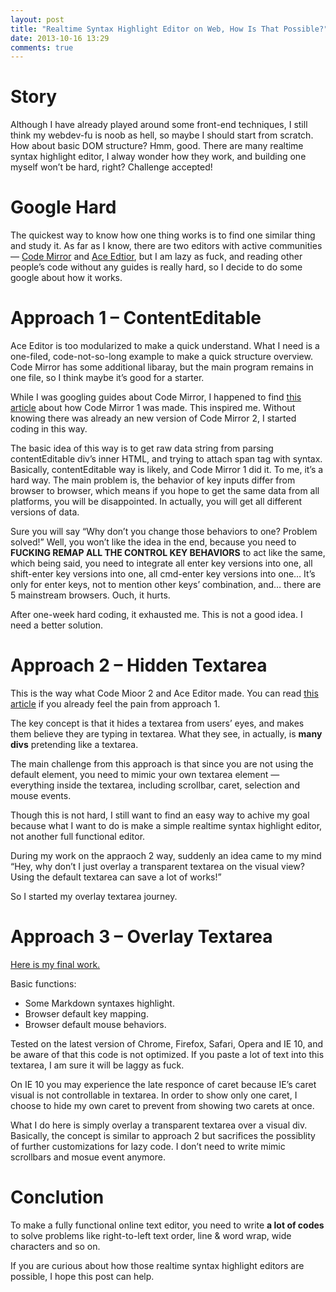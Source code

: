 ```yaml
---
layout: post
title: "Realtime Syntax Highlight Editor on Web, How Is That Possible?"
date: 2013-10-16 13:29
comments: true
---
```


# Story
Although I have already played around some front-end techniques, I still think my webdev-fu is noob as hell, so maybe I should start from scratch. How about basic DOM structure? Hmm, good. There are many realtime syntax highlight editor, I alway wonder how they work, and building one myself won’t be hard, right? Challenge accepted!

# Google Hard
The quickest way to know how one thing works is to find one similar thing and study it. As far as I know, there are two editors with active communities — [Code Mirror](http://codemirror.net/) and [Ace Edtior](http://ace.c9.io/#nav=about), but I am lazy as fuck, and reading other people’s code without any guides is really hard, so I decide to do some google about how it works.

# Approach 1 – ContentEditable
Ace Editor is too modularized to make a quick understand. What I need is a one-filed, code-not-so-long example to make a quick structure overview. Code Mirror has some additional libaray, but the main program remains in one file, so I think maybe it’s good for a starter.

While I was googling guides about Code Mirror, I happened to find [this article](http://codemirror.net/1/story.html) about how Code Mirror 1 was made. This inspired me. Without knowing there was already an new version of Code Mirror 2, I started coding in this way.

The basic idea of this way is to get raw data string from parsing contentEditable div’s inner HTML, and trying to attach span tag with syntax. Basically, contentEditable way is likely, and Code Mirror 1 did it. To me, it’s a hard way. The main problem is, the behavior of key inputs differ from browser to browser, which means if you hope to get the same data from all platforms, you will be disappointed. In actually, you will get all different versions of data.

Sure you will say “Why don’t you change those behaviors to one? Problem solved!” Well, you won’t like the idea in the end, because you need to **FUCKING REMAP ALL THE CONTROL KEY BEHAVIORS** to act like the same, which being said, you need to integrate all enter key versions into one, all shift-enter key versions into one, all cmd-enter key versions into one… It’s only for enter keys, not to mention other keys’ combination, and… there are 5 mainstream browsers. Ouch, it hurts.

After one-week hard coding, it exhausted me. This is not a good idea. I need a better solution.

# Approach 2 – Hidden Textarea
This is the way what Code Mioor 2 and Ace Editor made. You can read [this article](http://codemirror.net/doc/internals.html) if you already feel the pain from approach 1.

The key concept is that it hides a textarea from users’ eyes, and makes them believe they are typing in textarea. What they see, in actually, is **many divs** pretending like a textarea.

The main challenge from this approach is that since you are not using the default element, you need to mimic your own textarea element — everything inside the textarea, including scrollbar, caret, selection and mouse events.

Though this is not hard, I still want to find an easy way to achive my goal because what I want to do is make a simple realtime syntax highlight editor, not another full functional editor.

During my work on the appraoch 2 way, suddenly an idea came to my mind “Hey, why don’t I just overlay a transparent textarea on the visual view? Using the default textarea can save a lot of works!”

So I started my overlay textarea journey.

# Approach 3 – Overlay Textarea
[Here is my final work.](http://zushenyan.github.io/SRSHME/)

Basic functions:

* Some Markdown syntaxes highlight.
* Browser default key mapping.
* Browser default mouse behaviors.

Tested on the latest version of Chrome, Firefox, Safari, Opera and IE 10, and be aware of that this code is not optimized. If you paste a lot of text into this textarea, I am sure it will be laggy as fuck.

On IE 10 you may experience the late responce of caret because IE’s caret visual is not controllable in textarea. In order to show only one caret, I choose to hide my own caret to prevent from showing two carets at once.

What I do here is simply overlay a transparent textarea over a visual div. Basically, the concept is similar to approach 2 but sacrifices the possiblity of further customizations for lazy code. I don’t need to write mimic scrollbars and mosue event anymore.

# Conclution
To make a fully functional online text editor, you need to write **a lot of codes** to solve problems like right-to-left text order, line & word wrap, wide characters and so on.

If you are curious about how those realtime syntax highlight editors are possible, I hope this post can help.
